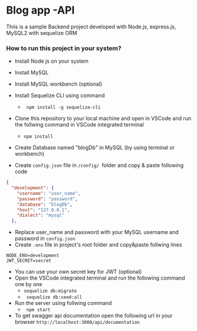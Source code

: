 
# Blog app -API

Thiis is a sample Backend project developed with Node.js, express.js, MySQL2 with sequelize ORM


### How to run this project in your system?
- Install Node js on your system
- Install MySQL 
- Install MySQL workbench (optional)
- Install Sequelize CLI using command
    - ``` npm install -g sequelize-cli```
        
- Clone this repository to your local machine and open in VSCode and run the follwing command in VSCode integrated terminal
    - ``` npm install ```
- Create Database named "blogDb" in MySQL (by using terminal or workbench)
- Create ```config.json``` file in ```/config/ ```folder and copy & paste following code
```json
{
  "development": {
    "username": "user_name",
    "password": "password",
    "database": "blogDb",
    "host": "127.0.0.1",
    "dialect": "mysql"
  },
```
- Replace user_name and password with your MySQL username and password in ```config.json```
- Create ```.env``` file in project's root folder and copy&paste follwing lines
```
NODE_ENV=development
JWT_SECRET=secret

```
- You can use your own secret key for JWT (optional)
- Open the VSCode integrated terminal and run the following command one by one
    - ```sequelize db:migrate```
    - ``` sequelize db:seed:all```
- Run the server using follwing command
    - ``` npm start```
- To get swagger api documentation open the following url in your browser
    ``` http://localhost:3000/api/documentation ```


